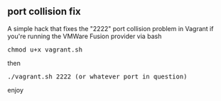 ## port collision fix 
A simple hack that fixes the "2222" port collision problem in Vagrant if you're running the VMWare Fusion provider via bash

<pre>chmod u+x vagrant.sh</pre>

then 

<pre>./vagrant.sh 2222 (or whatever port in question)</pre> 

enjoy 

